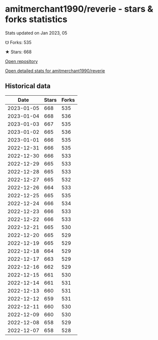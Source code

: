 # amitmerchant1990/reverie - stars & forks statistics

Stats updated on Jan 2023, 05

☋ Forks: 535

★ Stars: 668

[Open repository](https://github.com/amitmerchant1990/reverie)

[Open detailed stats for amitmerchant1990/reverie](https://reviewgithub.com/rep/amitmerchant1990/reverie)

## Historical data
| Date | Stars | Forks |
|------|-------|-------|
| 2023-01-05 | 668 | 535 | 
| 2023-01-04 | 668 | 536 | 
| 2023-01-03 | 667 | 535 | 
| 2023-01-02 | 665 | 536 | 
| 2023-01-01 | 666 | 535 | 
| 2022-12-31 | 666 | 535 | 
| 2022-12-30 | 666 | 533 | 
| 2022-12-29 | 665 | 533 | 
| 2022-12-28 | 665 | 533 | 
| 2022-12-27 | 665 | 532 | 
| 2022-12-26 | 664 | 533 | 
| 2022-12-25 | 665 | 535 | 
| 2022-12-24 | 666 | 534 | 
| 2022-12-23 | 666 | 533 | 
| 2022-12-22 | 666 | 533 | 
| 2022-12-21 | 665 | 530 | 
| 2022-12-20 | 665 | 529 | 
| 2022-12-19 | 665 | 529 | 
| 2022-12-18 | 664 | 529 | 
| 2022-12-17 | 663 | 529 | 
| 2022-12-16 | 662 | 529 | 
| 2022-12-15 | 661 | 530 | 
| 2022-12-14 | 661 | 531 | 
| 2022-12-13 | 660 | 531 | 
| 2022-12-12 | 659 | 531 | 
| 2022-12-11 | 660 | 530 | 
| 2022-12-09 | 660 | 530 | 
| 2022-12-08 | 658 | 529 | 
| 2022-12-07 | 658 | 528 | 

